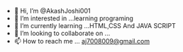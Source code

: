 - 👋 Hi, I’m @AkashJoshi001
- 👀 I’m interested in ...learning programing
- 🌱 I’m currently learning ...HTML,CSS And JAVA SCRIPT
- 💞️ I’m looking to collaborate on ...
- 📫 How to reach me ... aj7008009@gmail.com

<!---
AkashJoshi001/AkashJoshi001 is a ✨ special ✨ repository because its `README.md` (this file) appears on your GitHub profile.
You can click the Preview link to take a look at your changes.
--->

